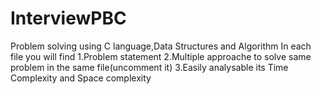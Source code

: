 # InterviewPBC
Problem solving using C language,Data Structures and Algorithm
In each file you will find
1.Problem statement
2.Multiple approache to solve same problem in the same file(uncomment it)
3.Easily analysable its Time Complexity and Space complexity
